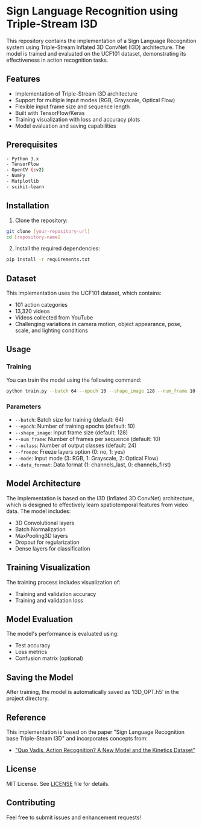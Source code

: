 # Sign Language Recognition using Triple-Stream I3D

This repository contains the implementation of a Sign Language Recognition system using Triple-Stream Inflated 3D ConvNet (I3D) architecture. The model is trained and evaluated on the UCF101 dataset, demonstrating its effectiveness in action recognition tasks.

## Features

- Implementation of Triple-Stream I3D architecture
- Support for multiple input modes (RGB, Grayscale, Optical Flow)
- Flexible input frame size and sequence length
- Built with TensorFlow/Keras
- Training visualization with loss and accuracy plots
- Model evaluation and saving capabilities

## Prerequisites

```bash
- Python 3.x
- TensorFlow
- OpenCV (cv2)
- NumPy
- Matplotlib
- scikit-learn
```

## Installation

1. Clone the repository:
```bash
git clone [your-repository-url]
cd [repository-name]
```

2. Install the required dependencies:
```bash
pip install -r requirements.txt
```

## Dataset

This implementation uses the UCF101 dataset, which contains:
- 101 action categories
- 13,320 videos
- Videos collected from YouTube
- Challenging variations in camera motion, object appearance, pose, scale, and lighting conditions

## Usage

### Training

You can train the model using the following command:

```bash
python train.py --batch 64 --epoch 10 --shape_image 128 --num_frame 10 --nclass 24 --mode 2
```

### Parameters

- `--batch`: Batch size for training (default: 64)
- `--epoch`: Number of training epochs (default: 10)
- `--shape_image`: Input frame size (default: 128)
- `--num_frame`: Number of frames per sequence (default: 10)
- `--nclass`: Number of output classes (default: 24)
- `--freeze`: Freeze layers option (0: no, 1: yes)
- `--mode`: Input mode (3: RGB, 1: Grayscale, 2: Optical Flow)
- `--data_format`: Data format (1: channels_last, 0: channels_first)

## Model Architecture

The implementation is based on the I3D (Inflated 3D ConvNet) architecture, which is designed to effectively learn spatiotemporal features from video data. The model includes:

- 3D Convolutional layers
- Batch Normalization
- MaxPooling3D layers
- Dropout for regularization
- Dense layers for classification

## Training Visualization

The training process includes visualization of:
- Training and validation accuracy
- Training and validation loss

## Model Evaluation

The model's performance is evaluated using:
- Test accuracy
- Loss metrics
- Confusion matrix (optional)

## Saving the Model

After training, the model is automatically saved as 'I3D_OPT.h5' in the project directory.

## Reference

This implementation is based on the paper "Sign Language Recognition base Triple-Steam I3D" and incorporates concepts from:
- ["Quo Vadis, Action Recognition? A New Model and the Kinetics Dataset"](https://arxiv.org/abs/1705.07750)

## License

MIT License. See [LICENSE](LICENSE) file for details.

## Contributing

Feel free to submit issues and enhancement requests!
